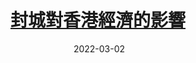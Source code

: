 ---
layout: post
title: <a href='https://www.master-insight.com/%e5%b0%81%e5%9f%8e%e5%b0%8d%e9%a6%99%e6%b8%af%e7%b6%93%e6%bf%9f%e7%9a%84%e5%bd%b1%e9%9f%bf/' target="_blank">封城對香港經濟的影響</a> 
date:  2022-03-02 
description: 推算在不封城、封城一個月和封城兩個月這3種情形下，香港經濟損失將分別為2021年GDP的2.58%、3.78%與7.38%。另外，本港人才也有因抗疫措施及訊息不穩定下流失的可能性。
tags: COVID HongKong
---